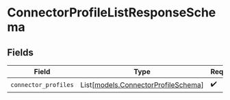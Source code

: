 # ConnectorProfileListResponseSchema


## Fields

| Field                                                                      | Type                                                                       | Required                                                                   | Description                                                                |
| -------------------------------------------------------------------------- | -------------------------------------------------------------------------- | -------------------------------------------------------------------------- | -------------------------------------------------------------------------- |
| `connector_profiles`                                                       | List[[models.ConnectorProfileSchema](../models/connectorprofileschema.md)] | :heavy_check_mark:                                                         | N/A                                                                        |